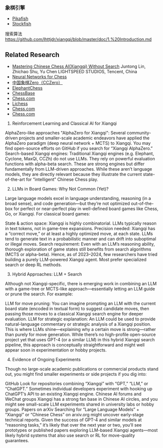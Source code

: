 


### 象棋引擎
- [Pikafish](https://github.com/official-pikafish/Pikafish)
- [Stockfish](https://stockfishchess.org/)

搜索算法 
https://github.com/lhttjdr/xiangqi/blob/master/doc/1.%20Introduction.md



## Related Research

- [Mastering Chinese Chess AI(Xiangqi) Without Search](https://arxiv.org/html/2410.04865v1) Juntong Lin, Zhichao Shu, Yu Chen LIGHTSPEED STUDIOS, Tencent, China
- [Neural Networks for Chess](https://arxiv.org/abs/2209.01506)
- [中国象棋Zero（CCZero）
](https://github.com/NeymarL/ChineseChess-AlphaZero)
- [ElephantChess](https://elephantchess.io/about)
- [ChessBase](https://www.chessbase.com/en/home)
- [Chess.com](https://www.chess.com/)
- [Lichess](https://lichess.org/)
- [Chess.com](https://www.chess.com/)
- [Chess.com](https://www.chess.com/)



1. Reinforcement Learning and Classical AI for Xiangqi

AlphaZero-like approaches
"AlphaZero for Xiangqi": Several community-driven projects and smaller-scale academic endeavors have applied the AlphaZero paradigm (deep neural network + MCTS) to Xiangqi. You may find open-source efforts on GitHub if you search for “Xiangqi AlphaZero.”
Search-based Xiangqi engines: Traditional Xiangqi engines (e.g. Elephant, Cyclone, MaxQi, CCZh) do not use LLMs. They rely on powerful evaluation functions with alpha-beta search. These are strong engines but differ fundamentally from LLM-driven approaches.
While these aren’t language models, they are directly relevant because they illustrate the current state-of-the-art for “intelligent” Chinese Chess play.

2. LLMs in Board Games: Why Not Common (Yet)?

Large language models excel in language understanding, reasoning (in a broad sense), and code generation—but they’re not optimized out-of-the-box for perfect or near-perfect play in well-defined board games like Chess, Go, or Xiangqi. For classical board games:

State & action space: Xiangqi is highly combinatorial. LLMs typically reason in text tokens, not in game-tree expansions.
Precision needed: Xiangqi has a “correct move,” or at least a highly optimized move, at each state. LLMs tend to generate text in a probabilistic manner and can drift into suboptimal or illegal moves.
Search requirement: Even with an LLM’s reasoning ability, thorough exploration of game states still benefits from search algorithms (MCTS or alpha-beta).
Hence, as of 2023–2024, few researchers have tried building a purely LLM-powered Xiangqi agent. Most prefer specialized search or deep RL methods.

3. Hybrid Approaches: LLM + Search

Although not Xiangqi-specific, there is emerging work in combining an LLM with a game-tree or MCTS-like approach—essentially letting an LLM guide or prune the search. For example:

LLM for move pruning: You can imagine prompting an LLM with the current board state (encoded in textual form) to suggest candidate moves, then passing those moves to a classical Xiangqi search engine for deeper evaluation.
LLM for strategic explanation: An LLM could be used to provide natural-language commentary or strategic analysis of a Xiangqi position. This is where LLMs shine—explaining why a certain move is strong—rather than purely for move generation.
While there’s no high-profile open-source project yet that uses GPT-4 (or a similar LLM) in this hybrid Xiangqi search pipeline, this approach is conceptually straightforward and might well appear soon in experimentation or hobby projects.

4. Evidence of Ongoing Experiments

Though no large-scale academic publications or commercial products stand out, you might find smaller experiments or side projects if you dig into:

GitHub
Look for repositories combining “Xiangqi” with “GPT,” “LLM,” or “ChatGPT.” Sometimes individual developers experiment with hooking up ChatGPT’s API to an existing Xiangqi engine.
Chinese AI forums and WeChat groups
Xiangqi has a strong fan base in Chinese AI circles, and you might see small-scale LLM experiments shared in university labs or hobby groups.
Papers on arXiv
Searching for “Large Language Models” + “Xiangqi” or “Chinese Chess” on arxiv.org might uncover early-stage technical reports.
Given the success of GPT-4 and similar models at “reasoning tasks,” it’s likely that over the next year or two, you’ll see prototypes or published papers exploring LLM-based Xiangqi agents—most likely hybrid systems that also use search or RL for move-quality guarantees.

